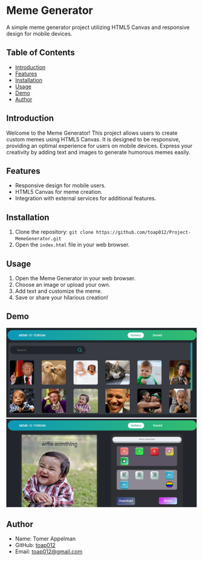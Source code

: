 # Meme Generator

A simple meme generator project utilizing HTML5 Canvas and responsive design for mobile devices.

## Table of Contents

- [Introduction](#introduction)
- [Features](#features)
- [Installation](#installation)
- [Usage](#usage)
- [Demo](#demo)
- [Author](#author)

## Introduction

Welcome to the Meme Generator! This project allows users to create custom memes using HTML5 Canvas. It is designed to be responsive, providing an optimal experience for users on mobile devices. Express your creativity by adding text and images to generate humorous memes easily.

## Features

- Responsive design for mobile users.
- HTML5 Canvas for meme creation.
- Integration with external services for additional features.

## Installation

1. Clone the repository: `git clone https://github.com/toap012/Project-MemeGenerator.git`
2. Open the `index.html` file in your web browser.

## Usage

1. Open the Meme Generator in your web browser.
2. Choose an image or upload your own.
3. Add text and customize the meme.
4. Save or share your hilarious creation!

## Demo

![MemeGenerator Demo](demo1.png)
![MemeGenerator Demo](demo2.png)

## Author

- Name: Tomer Appelman
- GitHub: [toap012](https://github.com/toap012)
- Email: toap012@gmail.com
